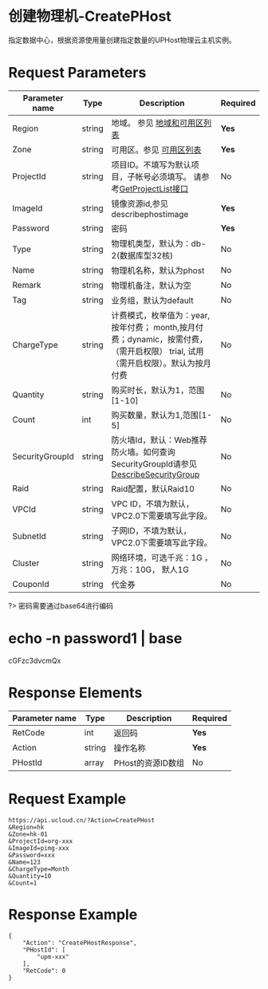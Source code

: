 # 创建物理机-CreatePHost

指定数据中心，根据资源使用量创建指定数量的UPHost物理云主机实例。

# Request Parameters
|Parameter name|Type|Description|Required|
|---|---|---|---|
|Region|string|地域。 参见 [地域和可用区列表](api/summary/regionlist)|**Yes**|
|Zone|string|可用区。参见 [可用区列表](api/summary/regionlist)|**Yes**|
|ProjectId|string|项目ID。不填写为默认项目，子帐号必须填写。 请参考[GetProjectList接口](api/summary/get_project_list)|No|
|ImageId|string|镜像资源id,参见describephostimage|**Yes**|
|Password|string|密码|**Yes**|
|Type|string|物理机类型，默认为：db-2(数据库型32核)|No|
|Name|string|物理机名称，默认为phost|No|
|Remark|string|物理机备注，默认为空|No|
|Tag|string|业务组，默认为default|No|
|ChargeType|string|计费模式，枚举值为：year, 按年付费； month,按月付费；dynamic，按需付费，（需开启权限） trial, 试用（需开启权限）。默认为按月付费|No|
|Quantity|string|购买时长，默认为1，范围[1-10]|No|
|Count|int|购买数量，默认为1,范围[1-5]|No|
|SecurityGroupId|string|防火墙Id，默认：Web推荐防火墙。如何查询SecurityGroupId请参见 [DescribeSecurityGroup](api/unet-api/describe_security_group)|No|
|Raid|string|Raid配置，默认Raid10|No|
|VPCId|string|VPC ID，不填为默认，VPC2.0下需要填写此字段。|No|
|SubnetId|string|子网ID，不填为默认，VPC2.0下需要填写此字段。|No|
|Cluster|string|网络环境，可选千兆：1G ，万兆：10G， 默人1G|No|
|CouponId|string|代金券|No|

?> 密码需要通过base64进行编码

# echo -n password1 | base
cGFzc3dvcmQx

# Response Elements
|Parameter name|Type|Description|Required|
|---|---|---|---|
|RetCode|int|返回码|**Yes**|
|Action|string|操作名称|**Yes**|
|PHostId|array|PHost的资源ID数组|No|

# Request Example
```
https://api.ucloud.cn/?Action=CreatePHost
&Region=hk
&Zone=hk-01
&ProjectId=org-xxx
&ImageId=pimg-xxx
&Password=xxx
&Name=123
&ChargeType=Month
&Quantity=10
&Count=1
```

# Response Example
```
{
    "Action": "CreatePHostResponse", 
    "PHostId": [
        "upm-xxx"
    ], 
    "RetCode": 0
}
```

